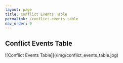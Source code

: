 ```yaml
---
layout: page
title: Conflict Events Table
permalink: /conflict-events-table
nav_order: 9
---
```


## Conflict Events Table

![Conflict Events Table]](/img/conflict_events_table.jpg)